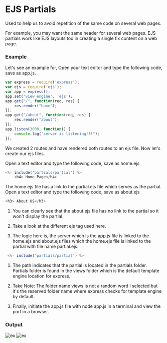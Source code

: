 # EJS Partials
Used to help us to avoid repetition of the same code on several web pages.

For example, you may want the same header for several web pages.
EJS partials work like EJS layouts too in creating a single fix content on a web page.

### Example
Let's see an example for,
Open your text editor and type the following code, save as app.js.

```js
var express = require('express');
var ejs = require('ejs');
var app = express();
app.set('view engine', 'ejs');
app.get("/", function(req, res) {
    res.render("home");
});
app.get("/about", function(req, res) {
    res.render("about");
});
app.listen(3000, function() {
    console.log("server is listening!!!");
});
```

We created 2 routes and have rendered both routes to an ejs file.
Now let's create our ejs files.

Open a text editor and type the following code, save as home.ejs
```js
<%- include('partials/partial') %>
    <h4> Home Page</h4>
```

The home.ejs file has a link to the partial.ejs file which serves as the partial.
Open a text editor and type the following code, save as about.ejs
```js
<h3> About US</h3>
```

1. You can clearly see that the about.ejs file has no link to the partial so it won't display the partial.

2. Take a look at the different ejs tag used here.

3. The logic here is, the server which is the app.js file is linked to the home.ejs and about.ejs files which the home.ejs file is linked to the partial with file name partial.ejs.

```js
 <%- include('partials/partial') %>
 ```

1. The path indicates that the partial is located in the partials folder. Partials folder is found in the views folder which is the default template engine location for express.

2. Take Note: The folder name views is not a random word I selected but it's the reserved folder name where express checks for template engine by default.

3. Finally, initiate the app.js file with node app.js in a terminal and view the port in a browser.

### Output
![ex](https://www.includehelp.com/node-js/Images/ejs-partials-1.jpg)
![ex](https://www.includehelp.com/node-js/Images/ejs-partials-2.jpg)